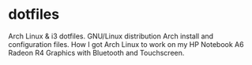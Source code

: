# dotfiles
Arch Linux &amp; i3 dotfiles.
GNU/Linux distribution Arch install and configuration files.
How I got Arch Linux to work on my HP Notebook A6 Radeon R4 Graphics with Bluetooth and Touchscreen.
